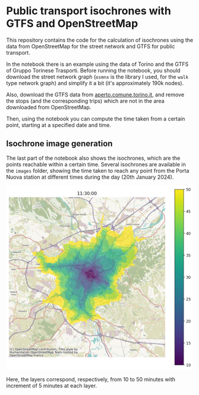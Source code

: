 # Public transport isochrones with GTFS and OpenStreetMap

This repository contains the code for the calculation of isochrones using the data from OpenStreetMap for the street network and GTFS for public transport.

In the notebook there is an example using the data of Torino and the GTFS of Gruppo Torinese Trasporti.
Before running the notebook, you should download the street network graph (`osmnx` is the library I used, for the `walk` type network graph) and simplify it a bit (it's approximately 190k nodes).

Also, download the GTFS data from [aperto.comune.torino.it](http://aperto.comune.torino.it/), and remove the stops (and the corresponding trips) which are not in the area downloaded from OpenStreetMap.

Then, using the notebook you can compute the time taken from a certain point, starting at a specified date and time.

## Isochrone image generation
The last part of the notebook also shows the isochrones, which are the points reachable within a certain time. Several isochrones are available in the `images` folder, showing the time taken to reach any point from the Porta Nuova station at different times during the day (20th January 2024). 

![Isochrone of Torino](images/isochrone_portanuova_2024-01-20_11%3A30%3A00.png)

Here, the layers correspond, respectively, from 10 to 50 minutes with increment of 5 minutes at each layer.
